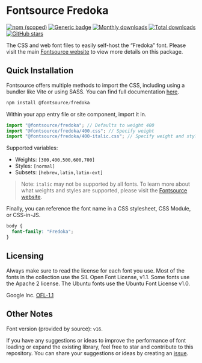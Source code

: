 # Fontsource Fredoka

[![npm (scoped)](https://img.shields.io/npm/v/@fontsource/fredoka?color=brightgreen)](https://www.npmjs.com/package/@fontsource/fredoka) [![Generic badge](https://img.shields.io/badge/fontsource-passing-brightgreen)](https://github.com/fontsource/fontsource) [![Monthly downloads](https://badgen.net/npm/dm/@fontsource/fredoka)](https://github.com/fontsource/fontsource) [![Total downloads](https://badgen.net/npm/dt/@fontsource/fredoka)](https://github.com/fontsource/fontsource) [![GitHub stars](https://img.shields.io/github/stars/fontsource/fontsource.svg?style=social&label=Star)](https://github.com/fontsource/fontsource/stargazers)

The CSS and web font files to easily self-host the “Fredoka” font. Please visit the main [Fontsource website](https://fontsource.org/fonts/fredoka) to view more details on this package.

## Quick Installation

Fontsource offers multiple methods to import the CSS, including using a bundler like Vite or using SASS. You can find full documentation [here](https://fontsource.org/docs/getting-started/introduction).

```javascript
npm install @fontsource/fredoka
```

Within your app entry file or site component, import it in.

```javascript
import "@fontsource/fredoka"; // Defaults to weight 400
import "@fontsource/fredoka/400.css"; // Specify weight
import "@fontsource/fredoka/400-italic.css"; // Specify weight and style
```

Supported variables:
- Weights: `[300,400,500,600,700]`
- Styles: `[normal]`
- Subsets: `[hebrew,latin,latin-ext]`

> Note: `italic` may not be supported by all fonts. To learn more about what weights and styles are supported, please visit the [Fontsource website](https://fontsource.org/fonts/fredoka).

Finally, you can reference the font name in a CSS stylesheet, CSS Module, or CSS-in-JS.

```css
body {
  font-family: "Fredoka";
}
```

## Licensing
Always make sure to read the license for each font you use. Most of the fonts in the collection use the SIL Open Font License, v1.1. Some fonts use the Apache 2 license. The Ubuntu fonts use the Ubuntu Font License v1.0.

Google Inc.
[OFL-1.1](http://scripts.sil.org/OFL)

## Other Notes
Font version (provided by source): `v16`.

If you have any suggestions or ideas to improve the performance of font loading or expand the existing library, feel free to star and contribute to this repository. You can share your suggestions or ideas by creating an [issue](https://github.com/fontsource/fontsource/issues).
